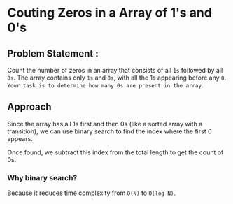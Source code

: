 # Couting Zeros in a Array of 1's and 0's

## Problem Statement :
Count the number of zeros in an array that consists of all `1s` followed by all `0s`.
The array contains only `1s` and `0s`, with all the 1s appearing before any `0`. `Your task is to determine how many 0s are present in the array`.

## Approach
Since the array has all 1s first and then 0s (like a sorted array with a transition),
we can use binary search to find the index where the first 0 appears.

Once found, we subtract this index from the total length to get the count of 0s.

### Why binary search?
Because it reduces time complexity from `O(N)` to `O(log N)`.
